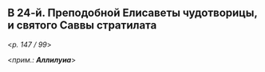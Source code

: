 
## В 24-й. Преподобной Елисаветы чудотворицы, и святого Саввы стратилата

<*p. 147 / 99*>

 <*прим.: **Аллилуиа***>